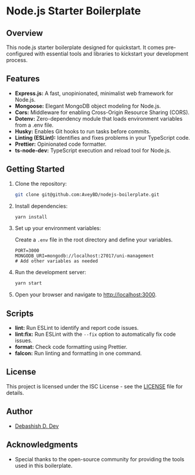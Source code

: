 # Node.js Starter Boilerplate

## Overview

This node.js starter boilerplate designed for quickstart. It comes pre-configured with essential tools and libraries to kickstart your development process.

## Features

- **Express.js:** A fast, unopinionated, minimalist web framework for Node.js.
- **Mongoose:** Elegant MongoDB object modeling for Node.js.
- **Cors:** Middleware for enabling Cross-Origin Resource Sharing (CORS).
- **Dotenv:** Zero-dependency module that loads environment variables from a .env file.
- **Husky:** Enables Git hooks to run tasks before commits.
- **Linting (ESLint):** Identifies and fixes problems in your TypeScript code.
- **Prettier:** Opinionated code formatter.
- **ts-node-dev:** TypeScript execution and reload tool for Node.js.

## Getting Started

1. Clone the repository:

   ```bash
   git clone git@github.com:AveyBD/nodejs-boilerplate.git
   ```

2. Install dependencies:

   ```bash
   yarn install
   ```

3. Set up your environment variables:

   Create a `.env` file in the root directory and define your variables.

   ```env
   PORT=3000
   MONGODB_URI=mongodb://localhost:27017/uni-management
   # Add other variables as needed
   ```

4. Run the development server:

   ```bash
   yarn start
   ```

5. Open your browser and navigate to [http://localhost:3000](http://localhost:3000).

## Scripts

- **lint:** Run ESLint to identify and report code issues.
- **lint:fix:** Run ESLint with the `--fix` option to automatically fix code issues.
- **format:** Check code formatting using Prettier.
- **falcon:** Run linting and formatting in one command.

## License

This project is licensed under the ISC License - see the [LICENSE](LICENSE) file for details.

## Author

- [Debashish D. Dev](https://github.com/aveybd)

## Acknowledgments

- Special thanks to the open-source community for providing the tools used in this boilerplate.
